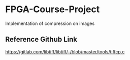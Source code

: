 # FPGA-Course-Project
Implementation of compression on images
## Reference Github Link
https://gitlab.com/libtiff/libtiff/-/blob/master/tools/tiffcp.c
